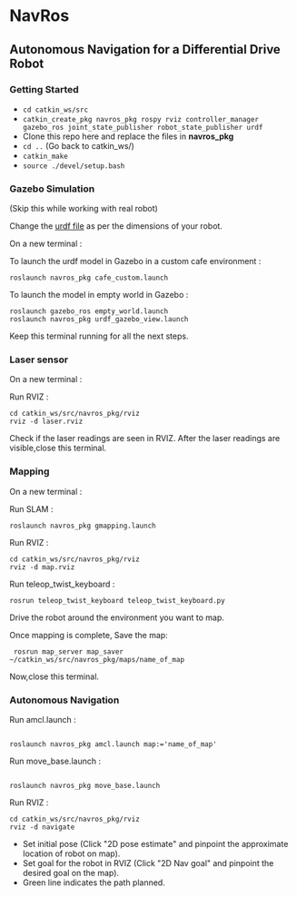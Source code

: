 # NavRos

## Autonomous Navigation for a Differential Drive Robot


### Getting Started

- `cd catkin_ws/src`
- `catkin_create_pkg navros_pkg rospy rviz controller_manager gazebo_ros joint_state_publisher robot_state_publisher urdf`
-  Clone this repo here and replace the files in **navros_pkg**
- `cd ..` (Go back to catkin_ws/)
- `catkin_make`
- `source ./devel/setup.bash`


### Gazebo Simulation

(Skip this while working with real robot)

Change the [urdf file](https://github.com/YugAjmera/navros_pkg/blob/master/urdf/car.urdf.xacro) as per the dimensions of your robot.

On a new terminal :

To launch the urdf model in Gazebo in a custom cafe environment :
```
roslaunch navros_pkg cafe_custom.launch
```

To launch the model in empty world in Gazebo :
```
roslaunch gazebo_ros empty_world.launch
roslaunch navros_pkg urdf_gazebo_view.launch
```
Keep this terminal running for all the next steps.


### Laser sensor
On a new terminal :

Run RVIZ :
```
cd catkin_ws/src/navros_pkg/rviz 
rviz -d laser.rviz
```
Check if the laser readings are seen in RVIZ.
After the laser readings are visible,close this terminal.


### Mapping
On a new terminal :

Run SLAM :
```
roslaunch navros_pkg gmapping.launch
```

Run RVIZ :
```
cd catkin_ws/src/navros_pkg/rviz 
rviz -d map.rviz
```

Run teleop_twist_keyboard :
```
rosrun teleop_twist_keyboard teleop_twist_keyboard.py 
```

Drive the robot around the environment you want to map.

Once mapping is complete,
Save the map:
```
 rosrun map_server map_saver ~/catkin_ws/src/navros_pkg/maps/name_of_map
 ```

Now,close this terminal.


### Autonomous Navigation
Run amcl.launch :
```

roslaunch navros_pkg amcl.launch map:='name_of_map'
```

Run move_base.launch :
```

roslaunch navros_pkg move_base.launch 
```

Run RVIZ :
```
cd catkin_ws/src/navros_pkg/rviz 
rviz -d navigate
```

* Set initial pose (Click "2D pose estimate" and pinpoint the approximate location of robot on map).
* Set goal for the robot in RVIZ (Click "2D Nav goal" and pinpoint the desired goal on the map).
* Green line indicates the path planned.
